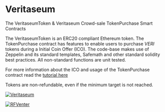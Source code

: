 # Veritaseum
The VeritaseumToken & Veritaseum Crowd-sale TokenPurchase Smart Contracts

The VeritaseumToken is an ERC20 compliant Ethereum token. The TokenPurchase contract has features to enable users to purchase *VERI* tokens during a Initial Coin Offer (ICO).
The code-base makes use of Zeppelin and its standard templates, Safemath and other standard solidity best practices.
All non-standard functions are unit tested.

For more information about the ICO and usage of the TokenPurchase contract read the [tutorial here](https://github.com/RFVenter/Veritaseum/blob/master/tutorial/Veritaseum%20Tutorial.pdf)

Tokens are non-refundable, even if the minimum target is not reached.

[![Veritaseum](https://blog.veritaseum.com/images/logo/latest_logo.png)](https://blog.veritaseum.com/) 

[![RFVenter](https://rfventer.github.io/images/g01.png)](www.rfv.io)
